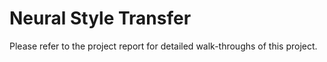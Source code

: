 # Neural Style Transfer

Please refer to the project report for detailed walk-throughs of this project.
